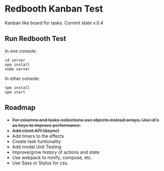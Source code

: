 # Redbooth Kanban Test

Kanban like board for tasks. Current state
v.0.4

## Run Redbooth Test

In one console:

```
cd server
npm install
node server
```

In other console:

```
npm install
npm start
```

## Roadmap

- <del>For columns and tasks collections use objects instead arrays. Use id's as keys to improve performance.</del>
- <del>Add client API (Async)</del>
- Add timers to the effects
- Create task funtionality
- Add model Unit Testing
- Improve/grow history of actions and state
- Use webpack to minify, compose, etc.
- Use Sass or Stylus for css.
